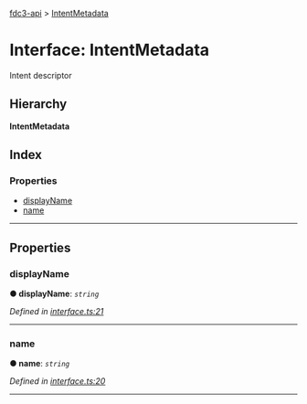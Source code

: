 [fdc3-api](../README.md) > [IntentMetadata](../interfaces/intentmetadata.md)

# Interface: IntentMetadata

Intent descriptor

## Hierarchy

**IntentMetadata**

## Index

### Properties

* [displayName](intentmetadata.md#displayname)
* [name](intentmetadata.md#name)

---

## Properties

<a id="displayname"></a>

###  displayName

**● displayName**: *`string`*

*Defined in [interface.ts:21](/src/interface.ts#L21)*

___
<a id="name"></a>

###  name

**● name**: *`string`*

*Defined in [interface.ts:20](/src/interface.ts#L20)*

___

